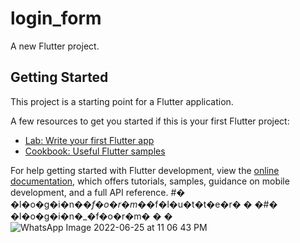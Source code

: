 # login_form

A new Flutter project.

## Getting Started

This project is a starting point for a Flutter application.

A few resources to get you started if this is your first Flutter project:

- [Lab: Write your first Flutter app](https://docs.flutter.dev/get-started/codelab)
- [Cookbook: Useful Flutter samples](https://docs.flutter.dev/cookbook)

For help getting started with Flutter development, view the
[online documentation](https://docs.flutter.dev/), which offers tutorials,
samples, guidance on mobile development, and a full API reference.
#� �l�o�g�i�n�_�f�o�r�m�_�f�l�u�t�t�e�r�
�
�#� �l�o�g�i�n�_�f�o�r�m�
�
�
![WhatsApp Image 2022-06-25 at 11 06 43 PM](https://user-images.githubusercontent.com/92182036/175786523-7b69e677-5f11-4c79-8224-8178314f3f67.jpeg)
